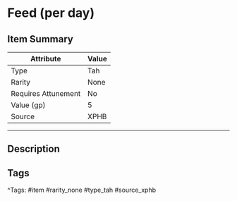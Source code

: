 # Feed (per day)

## Item Summary

| Attribute            | Value                        |
|----------------------|------------------------------|
| Type                 | Tah |
| Rarity               | None             |
| Requires Attunement  | No                |
| Value (gp)           | 5    |
| Source               | XPHB |

---

## Description



## Tags

^Tags: #item #rarity_none #type_tah #source_xphb